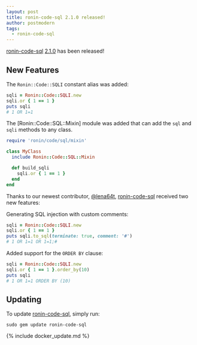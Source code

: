 ```yaml
---
layout: post
title: ronin-code-sql 2.1.0 released!
author: postmodern
tags:
  - ronin-code-sql
---
```


[ronin-code-sql][ronin-code-sql] [2.1.0] has been released!

## New Features

The `Ronin::Code::SQLI` constant alias was added:

```ruby
sqli = Ronin::Code::SQLI.new
sqli.or { 1 == 1 }
puts sqli
# 1 OR 1=1
```

The [Ronin::Code::SQL::Mixin] module was added that can add the `sql` and `sqli`
methods to any class.

```ruby
require 'ronin/code/sql/mixin'

class MyClass
  include Ronin::Code::SQL::Mixin

  def build_sqli
    sqli.or { 1 == 1 }
  end
end
```

Thanks to our newest contributor, [@lena64t], [ronin-code-sql] received two new
features:

Generating SQL injection with custom comments:

```ruby
sqli = Ronin::Code::SQLI.new
sqli.or { 1 == 1 }
puts sqli.to_sql(terminate: true, comment: '#')
# 1 OR 1=1 OR 1=1;#
```

Added support for the `ORDER BY` clause:

```ruby
sqli = Ronin::Code::SQLI.new
sqli.or { 1 == 1 }.order_by(10)
puts sqli
# 1 OR 1=1 ORDER BY (10)
```

## Updating

To update [ronin-code-sql], simply run:

```shell
sudo gem update ronin-code-sql
```

{% include docker_update.md %}

[ronin-code-sql]: https://github.com/ronin-rb/ronin-code-sql#readme
[2.1.0]: https://github.com/ronin-rb/ronin-code-sql/releases/tag/v2.1.0
[@lena64t]: https://github.com/lena64t
